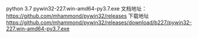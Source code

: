 python 3.7
pywin32-227.win-amd64-py3.7.exe
文档地址：https://github.com/mhammond/pywin32/releases
下载地址 https://github.com/mhammond/pywin32/releases/download/b227/pywin32-227.win-amd64-py3.7.exe